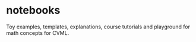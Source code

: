 # notebooks
Toy examples, templates, explanations, course tutorials and playground for math concepts for CVML.
